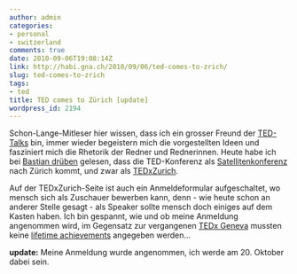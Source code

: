 ```yaml
---
author: admin
categories:
- personal
- switzerland
comments: true
date: 2010-09-06T19:08:14Z
link: http://habi.gna.ch/2010/09/06/ted-comes-to-zrich/
slug: ted-comes-to-zrich
tags:
- ted
title: TED comes to Zürich [update]
wordpress_id: 2194
---
```


Schon-Lange-Mitleser hier wissen, dass ich ein grosser Freund der [TED-Talks](http://www.ted.com/) bin, immer wieder begeistern mich die vorgestellten Ideen und fasziniert mich die Rhetorik der Redner und Rednerinnen. Heute habe ich bei [Bastian drüben](http://blog.dasrecht.net/2010/09/06/tedxzurich/) gelesen, dass die TED-Konferenz als [Satellitenkonferenz](http://www.ted.com/tedx) nach Zürich kommt, und zwar als [TEDxZurich](http://tedxzurich.com/).




Auf der TEDxZurich-Seite ist auch ein Anmeldeformular aufgeschaltet, wo mensch sich als Zuschauer bewerben kann, denn - wie heute schon an anderer Stelle gesagt - als Speaker sollte mensch doch einiges auf dem Kasten haben. Ich bin gespannt, wie und ob meine Anmeldung angenommen wird, im Gegensatz zur vergangenen [TEDx Geneva](http://www.tedxgeneva.com/) mussten keine [lifetime achievements](http://hymnos.existenz.ch/2009/11/23/selbstreflektion-via-comics/) angegeben werden...




**update:** Meine Anmeldung wurde angenommen, ich werde am 20. Oktober dabei sein.



